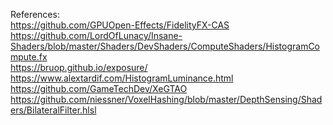 References: <br>
https://github.com/GPUOpen-Effects/FidelityFX-CAS <br>
https://github.com/LordOfLunacy/Insane-Shaders/blob/master/Shaders/DevShaders/ComputeShaders/HistogramCompute.fx <br>
https://bruop.github.io/exposure/ <br>
https://www.alextardif.com/HistogramLuminance.html <br>
https://github.com/GameTechDev/XeGTAO <br>
https://github.com/niessner/VoxelHashing/blob/master/DepthSensing/Shaders/BilateralFilter.hlsl